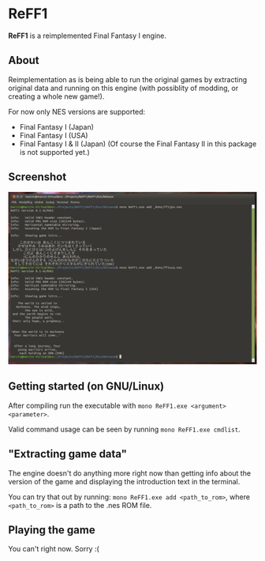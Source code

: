 # ReFF1

**ReFF1** is a reimplemented Final Fantasy I engine.

## About
Reimplementation as is being able to run the original games by extracting original data and running on this engine (with possiblity of modding, or creating a whole new game!).

For now only NES versions are supported:
- Final Fantasy I (Japan)
- Final Fantasy I (USA)
- Final Fantasy I & II (Japan) (Of course the Final Fantasy II in this package is not supported yet.)

## Screenshot

![Text introduction of the Japanese and USA ROM](/Resources/Screenshot.png)

## Getting started (on GNU/Linux)

After compiling run the executable with `mono ReFF1.exe <argument> <parameter>`.

Valid command usage can be seen by running `mono ReFF1.exe cmdlist`.

## "Extracting game data"

The engine doesn't do anything more right now than getting info about the version of the game and displaying the introduction text in the terminal.

You can try that out by running: `mono ReFF1.exe add <path_to_rom>`, where `<path_to_rom>` is a path to the .nes ROM file.

## Playing the game

You can't right now. Sorry :(
